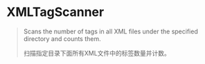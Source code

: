 # XMLTagScanner
> Scans the number of tags in all XML files under the specified directory and counts them.
> 
> 扫描指定目录下面所有XML文件中的标签数量并计数。
